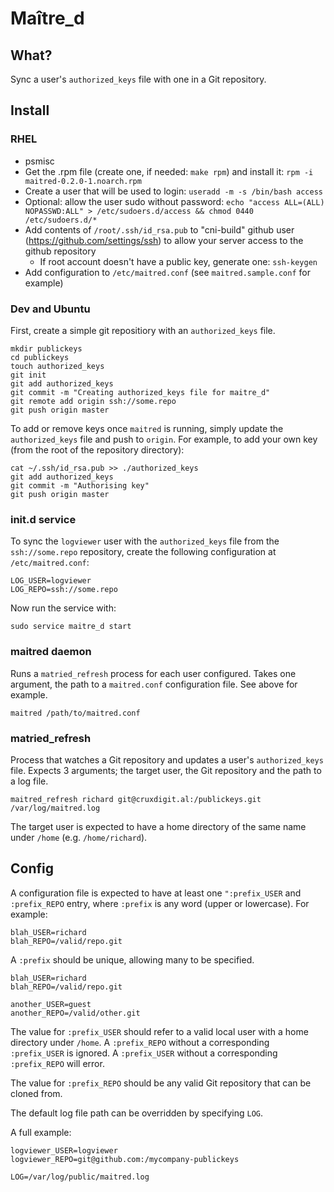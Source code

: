 # Maître_d

## What?

Sync a user's `authorized_keys` file with one in a Git repository.

## Install

### RHEL

* psmisc
* Get the .rpm file (create one, if needed: `make rpm`) and install it: `rpm -i maitred-0.2.0-1.noarch.rpm`
* Create a user that will be used to login: `useradd -m -s /bin/bash access`
* Optional: allow the user sudo without password: `echo "access ALL=(ALL) NOPASSWD:ALL" > /etc/sudoers.d/access && chmod 0440 /etc/sudoers.d/*`
* Add contents of `/root/.ssh/id_rsa.pub` to "cni-build" github user (https://github.com/settings/ssh) to allow your server access to the github repository
    * If root account doesn't have a public key, generate one: `ssh-keygen`
* Add configuration to `/etc/maitred.conf` (see `maitred.sample.conf` for example)


### Dev and Ubuntu

First, create a simple git repositiory with an `authorized_keys` file.

```
mkdir publickeys
cd publickeys
touch authorized_keys
git init
git add authorized_keys
git commit -m "Creating authorized_keys file for maitre_d"
git remote add origin ssh://some.repo
git push origin master
```

To add or remove keys once `maitred` is running, simply update the `authorized_keys` file and push to `origin`. For example, to add your own key (from the root of the repository directory):

```
cat ~/.ssh/id_rsa.pub >> ./authorized_keys
git add authorized_keys
git commit -m "Authorising key"
git push origin master
```

### init.d service

To sync the `logviewer` user with the `authorized_keys` file from the `ssh://some.repo` repository, create the following configuration at `/etc/maitred.conf`:

```
LOG_USER=logviewer
LOG_REPO=ssh://some.repo
```

Now run the service with:

```
sudo service maitre_d start
```

### maitred daemon

Runs a `matried_refresh` process for each user configured. Takes one argument, the path to a `maitred.conf` configuration file. See above for example.

```
maitred /path/to/maitred.conf
```

### matried_refresh

Process that watches a Git repository and updates a user's `authorized_keys` file. Expects 3 arguments; the target user, the Git repository and the path to a log file.

```
maitred_refresh richard git@cruxdigit.al:/publickeys.git /var/log/maitred.log
```

The target user is expected to have a home directory of the same name under `/home` (e.g. `/home/richard`).

## Config

A configuration file is expected to have at least one `":prefix_USER` and `:prefix_REPO` entry, where `:prefix` is any word (upper or lowercase). For example:

```
blah_USER=richard
blah_REPO=/valid/repo.git
```

A `:prefix` should be unique, allowing many to be specified.

```
blah_USER=richard
blah_REPO=/valid/repo.git

another_USER=guest
another_REPO=/valid/other.git
```

The value for `:prefix_USER` should refer to a valid local user with a home directory under `/home`. A `:prefix_REPO` without a corresponding `:prefix_USER` is ignored. A `:prefix_USER` without a corresponding `:prefix_REPO` will error.

The value for `:prefix_REPO` should be any valid Git repository that can be cloned from.

The default log file path can be overridden by specifying `LOG`.

A full example:

```
logviewer_USER=logviewer
logviewer_REPO=git@github.com:/mycompany-publickeys

LOG=/var/log/public/maitred.log
```
